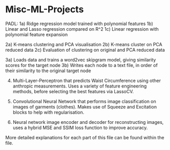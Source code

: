 # Misc-ML-Projects

PADL:
1a) Ridge regression model trained with polynomial features
1b) Linear and Lasso regression compared on R^2
1c) Linear regression with polynomial feature expansion

2a) K-means clustering and PCA visualisation
2b) K-means cluster on PCA reduced data
2c) Evaluation of clustering on original and PCA reduced data

3a) Loads data and trains a word2vec skipgram model, giving similarity scores for the target node
3b) Writes each node to a text file, in order of their similarity to the original target node

4) Multi-Layer-Perceptron that predicts Waist Circumference using other anthropic measurements. Uses a variety of feature engineering methods, before selecting the best features via LassoCV.

5) Convolutional Neural Network that performs image classification on images of garments (clothes). Makes use of Squeeze and Excitation blocks to help with regularisation.

6) Neural network image encoder and decoder for reconstructing images, uses a hybrid MSE and SSIM loss function to improve accuracy.

More detailed explanations for each part of this file can be found within the file.

